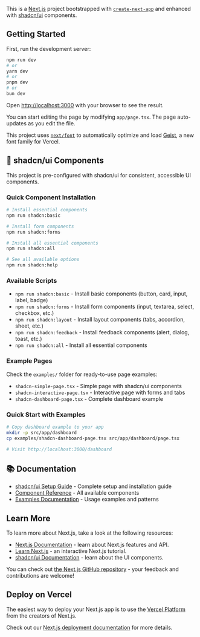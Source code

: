 This is a [Next.js](https://nextjs.org) project bootstrapped with [`create-next-app`](https://nextjs.org/docs/app/api-reference/cli/create-next-app) and enhanced with [shadcn/ui](https://ui.shadcn.com) components.

## Getting Started

First, run the development server:

```bash
npm run dev
# or
yarn dev
# or
pnpm dev
# or
bun dev
```

Open [http://localhost:3000](http://localhost:3000) with your browser to see the result.

You can start editing the page by modifying `app/page.tsx`. The page auto-updates as you edit the file.

This project uses [`next/font`](https://nextjs.org/docs/app/building-your-application/optimizing/fonts) to automatically optimize and load [Geist](https://vercel.com/font), a new font family for Vercel.

## 🎨 shadcn/ui Components

This project is pre-configured with shadcn/ui for consistent, accessible UI components.

### Quick Component Installation

```bash
# Install essential components
npm run shadcn:basic

# Install form components
npm run shadcn:forms

# Install all essential components
npm run shadcn:all

# See all available options
npm run shadcn:help
```

### Available Scripts

- `npm run shadcn:basic` - Install basic components (button, card, input, label, badge)
- `npm run shadcn:forms` - Install form components (input, textarea, select, checkbox, etc.)
- `npm run shadcn:layout` - Install layout components (tabs, accordion, sheet, etc.)
- `npm run shadcn:feedback` - Install feedback components (alert, dialog, toast, etc.)
- `npm run shadcn:all` - Install all essential components

### Example Pages

Check the `examples/` folder for ready-to-use page examples:

- `shadcn-simple-page.tsx` - Simple page with shadcn/ui components
- `shadcn-interactive-page.tsx` - Interactive page with forms and tabs
- `shadcn-dashboard-page.tsx` - Complete dashboard example

### Quick Start with Examples

```bash
# Copy dashboard example to your app
mkdir -p src/app/dashboard
cp examples/shadcn-dashboard-page.tsx src/app/dashboard/page.tsx

# Visit http://localhost:3000/dashboard
```

## 📚 Documentation

- [shadcn/ui Setup Guide](./SHADCN-SETUP.md) - Complete setup and installation guide
- [Component Reference](./scripts/COMPONENT-LIST.md) - All available components
- [Examples Documentation](./examples/README.md) - Usage examples and patterns

## Learn More

To learn more about Next.js, take a look at the following resources:

- [Next.js Documentation](https://nextjs.org/docs) - learn about Next.js features and API.
- [Learn Next.js](https://nextjs.org/learn) - an interactive Next.js tutorial.
- [shadcn/ui Documentation](https://ui.shadcn.com) - learn about the UI components.

You can check out [the Next.js GitHub repository](https://github.com/vercel/next.js) - your feedback and contributions are welcome!

## Deploy on Vercel

The easiest way to deploy your Next.js app is to use the [Vercel Platform](https://vercel.com/new?utm_medium=default-template&filter=next.js&utm_source=create-next-app&utm_campaign=create-next-app-readme) from the creators of Next.js.

Check out our [Next.js deployment documentation](https://nextjs.org/docs/app/building-your-application/deploying) for more details.
